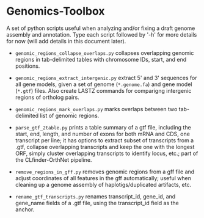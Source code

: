 # Genomics-Toolbox
A set of python scripts useful when analyzing and/or fixing a draft genome assembly and annotation.  Type each script followed by '-h' for more details for now (will add details in this document later).

- `genomic_regions_collapse_overlaps.py` collapses overlapping genomic regions in tab-delimited tables with chromosome IDs, start, and end positions.

- `genomic_regions_extract_intergenic.py` extract 5' and 3' sequences for all gene models, given a set of genome (`*.genome.fa`) and gene model (`*.gtf`) files. Also create LASTZ commands for comparigng intergenic regions of ortholog pairs. 

- `genomic_regions_mark_overlaps.py` marks overlaps between two tab-delimited list of genomic regions.

- `parse_gtf_2table.py` prints a table summary of a gtf file, including the start, end, length, and number of exons for both mRNA and CDS, one transcript per line; it has options to extract subset of transcripts from a .gtf, collapse overlapping transcripts and keep the one with the longest ORF, simply cluster overlapping transcripts to identify locus, etc.; part of the CLfinder-OrthNet pipeline.    

- `remove_regions_in_gff.py` removes genomic regions from a gff file and adjust coordinates of all features in the gff automatically; useful when cleaning up a genome assembly of haplotigs/duplicated artifacts, etc.

- `rename_gtf_transcripts.py` renames transcript_id, gene_id, and gene_name fields of a .gtf file, using the transcript_id field as the anchor. 


